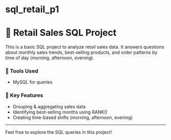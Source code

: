 # sql_retail_p1

# 🛒 Retail Sales SQL Project

This is a basic SQL project to analyze retail sales data. It answers questions about monthly sales trends, best-selling products, and order patterns by time of day (morning, afternoon, evening).

### 🔧 Tools Used
- MySQL for queries

### 📁 Key Features
- Grouping & aggregating sales data
- Identifying best-selling months using RANK()
- Creating time-based shifts (morning, afternoon, evening)

---

Feel free to explore the SQL queries in this project!
